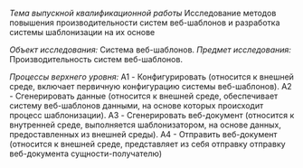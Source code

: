 *Тема выпускной квалификационной работы*
Исследование методов повышения производительности систем
веб-шаблонов и разработка системы шаблонизации на их основе

*Объект исследования:*
Система веб-шаблонов.
*Предмет исследования:* 
Производительность систем веб-шаблонов.

*Процессы верхнего уровня:*
A1 - Конфигурировать (относится к внешней среде, включает первичную
конфигурацию системы веб-шаблонов).
A2 - Сгенерировать данные (относится к внешней среде, обеспечивает систему
веб-шаблонов данными, на основе которых происходит процесс шаблонизации).
A3 - Сгенерировать веб-документ (относится к внутренней среде, выполняется
шаблонизатором, на основе данных, предоставленных из внешней среды).
А4 - Отправить веб-документ (относится к внешней среде, представляет из себя
отправку отправку веб-документа сущности-получателю)

